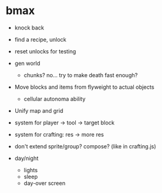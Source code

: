 # bmax

* knock back
* find a recipe, unlock
* reset unlocks for testing

* gen world
  * chunks? no... try to make death fast enough?

* Move blocks and items from flyweight to actual objects
  * cellular autonoma ability
* Unify map and grid
* system for player -> tool -> target block
* system for crafting: res -> more res
* don't extend sprite/group? compose? (like in crafting.js)

* day/night
  * lights
  * sleep
  * day-over screen
